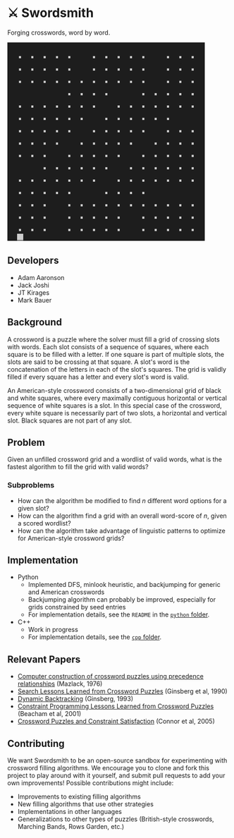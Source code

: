 # ⚔️ Swordsmith

Forging crosswords, word by word.

![Demo](demo.gif)

## Developers

- Adam Aaronson
- Jack Joshi
- JT Kirages
- Mark Bauer

## Background

A crossword is a puzzle where the solver must fill a grid of crossing slots with words. Each slot consists of a sequence of squares, where each square is to be filled with a letter. If one square is part of multiple slots, the slots are said to be crossing at that square. A slot's word is the concatenation of the letters in each of the slot's squares. The grid is validly filled if every square has a letter and every slot's word is valid.

An American-style crossword consists of a two-dimensional grid of black and white squares, where every maximally contiguous horizontal or vertical sequence of white squares is a slot. In this special case of the crossword, every white square is necessarily part of two slots, a horizontal and vertical slot. Black squares are not part of any slot.

## Problem

Given an unfilled crossword grid and a wordlist of valid words, what is the fastest algorithm to fill the grid with valid words?

### Subproblems

- How can the algorithm be modified to find *n* different word options for a given slot?
- How can the algorithm find a grid with an overall word-score of *n*, given a scored wordlist?
- How can the algorithm take advantage of linguistic patterns to optimize for American-style crossword grids?

## Implementation

- Python
  - Implemented DFS, minlook heuristic, and backjumping for generic and American crosswords
  - Backjumping algorithm can probably be improved, especially for grids constrained by seed entries
  - For implementation details, see the `README` in the [`python` folder](/python).
- C++
  - Work in progress
  - For implementation details, see the [`cpp` folder](/cpp).

## Relevant Papers

- [Computer construction of crossword puzzles using precedence relationships](https://www.sciencedirect.com/science/article/pii/0004370276900199) (Mazlack, 1976)
- [Search Lessons Learned from Crossword Puzzles](https://www.aaai.org/Papers/AAAI/1990/AAAI90-032.pdf) (Ginsberg et al, 1990)
- [Dynamic Backtracking](https://arxiv.org/pdf/cs/9308101.pdf) (Ginsberg, 1993)
- [Constraint Programming Lessons Learned from Crossword Puzzles](https://cs.uwaterloo.ca/~vanbeek/Publications/cai01a.pdf) (Beacham et al, 2001)
- [Crossword Puzzles and Constraint Satisfaction](https://cs.uwaterloo.ca/~vanbeek/Publications/cai01a.pdf) (Connor et al, 2005)

## Contributing

We want Swordsmith to be an open-source sandbox for experimenting with crossword filling algorithms. We encourage you to clone and fork this project to play around with it yourself, and submit pull requests to add your own improvements! Possible contributions might include:

- Improvements to existing filling algorithms
- New filling algorithms that use other strategies
- Implementations in other languages
- Generalizations to other types of puzzles (British-style crosswords, Marching Bands, Rows Garden, etc.)